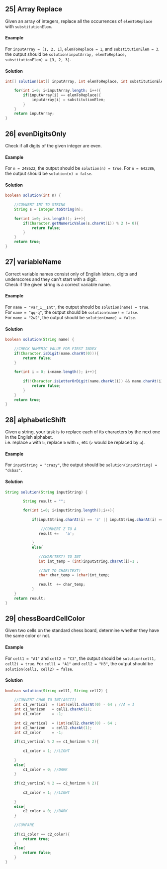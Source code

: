 ## 25| Array Replace
Given an array of integers, replace all the occurrences of `elemToReplace` with `substitutionElem`.

#### Example
For `inputArray = [1, 2, 1]`, `elemToReplace = 1`, and `substitutionElem = 3`.\
the output should be `solution(inputArray, elemToReplace, substitutionElem) = [3, 2, 3]`.

#### Solution
```java
int[] solution(int[] inputArray, int elemToReplace, int substitutionElem) {

    for(int i=0; i<inputArray.length; i++){
        if(inputArray[i] == elemToReplace){
            inputArray[i] = substitutionElem;
        }
    }
    return inputArray;
}
```

## 26| evenDigitsOnly
Check if all digits of the given integer are even.

#### Example
For `n = 248622`, the output should be `solution(n) = true`.
For `n = 642386`, the output should be `solution(n) = false`.

#### Solution
```java
boolean solution(int n) {
    
    //COVNERT INT TO STRING
    String s = Integer.toString(n);
    
    for(int i=0; i<s.length(); i++){
        if(Character.getNumericValue(s.charAt(i)) % 2 != 0){
            return false;
        }
    }
    return true;
}
```

## 27| variableName
Correct variable names consist only of English letters, digits and underscores and they can't start with a digit.\
Check if the given string is a correct variable name.

#### Example
For `name = "var_1__Int"`, the output should be `solution(name) = true`.\
For `name = "qq-q"`, the output should be `solution(name) = false`.\
For `name = "2w2"`, the output should be `solution(name) = false`.

#### Solution
```java
boolean solution(String name) {
    
    //CHECK NUMERIC VALUE FOR FIRST INDEX
    if(Character.isDigit(name.charAt(0))){
        return false;
    }
    
    for(int i = 0; i<name.length(); i++){
        
        if(!Character.isLetterOrDigit(name.charAt(i)) && name.charAt(i) != '_'){
            return false;
        }
    }
    return true;
}    
```

## 28| alphabeticShift
Given a string, your task is to replace each of its characters by the next one in the English alphabet.\
i.e. replace `a` with `b`, replace `b` with `c`, etc (`z` would be replaced by `a`).

#### Example
For `inputString = "crazy"`, the output should be `solution(inputString) = "dsbaz"`.

#### Solution
```java
String solution(String inputString) {
        
        String result = "";

        for(int i=0; i<inputString.length();i++){
         
            if(inputString.charAt(i) == 'z' || inputString.charAt(i) == 'Z' ){
                
                //CONVERT Z TO A
               result +=   'a';
               
            }
            else{
                
               //CHAR(TEXT) TO INT
               int int_temp = (int)inputString.charAt(i)+1 ;
               
               //INT TO CHAR(TEXT)
               char char_temp = (char)int_temp;
               
               result  += char_temp;
            }
    }
    return result;
}
```

## 29| chessBoardCellColor
Given two cells on the standard chess board, determine whether they have the same color or not.

#### Example
For `cell1 = "A1"` and `cell2 = "C3"`, the output should be `solution(cell1, cell2) = true`.
For `cell1 = "A1"` and `cell2 = "H3"`, the output should be `solution(cell1, cell2) = false`.

#### Solution
```java
boolean solution(String cell1, String cell2) {
    
    //CONVERT CHAR TO INT(ASCII)
    int c1_vertical  = (int)cell1.charAt(0) - 64 ; //A = 1
    int c1_horizon   = cell1.charAt(1);
    int c1_color     = -1;
    
    int c2_vertical  = (int)cell2.charAt(0) - 64 ;
    int c2_horizon   = cell2.charAt(1);
    int c2_color     = -1;
    
    if(c1_vertical % 2 == c1_horizon % 2){
        
        c1_color = 1; //LIGHT
        
    }
    else{
        c1_color = 0; //DARK
    }
    
    if(c2_vertical % 2 == c2_horizon % 2){
        
        c2_color = 1; //LIGHT
        
    }
    else{
        c2_color = 0; //DARK
    }
    
    //COMPARE
    
    if(c1_color == c2_color){
        return true;
    }
    else{
        return false;
    }  
}
```
